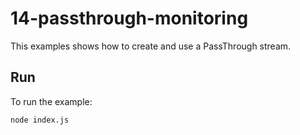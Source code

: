 # 14-passthrough-monitoring

This examples shows how to create and use a PassThrough stream.


## Run

To run the example:

```bash
node index.js
```
